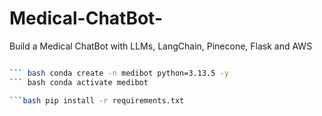 # Medical-ChatBot-
Build a Medical ChatBot with LLMs, LangChain, Pinecone, Flask and AWS


``` bash git clone https://github.com/ShlokTrivedi27/Medical-ChatBot-.git

``` bash conda create -n medibot python=3.13.5 -y
``` bash conda activate medibot

```bash pip install -r requirements.txt

 